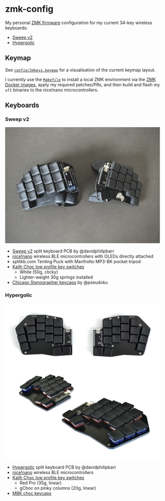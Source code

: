# zmk-config

My personal [ZMK firmware][3] configuration for my current 34-key wireless keyboards:

- [Sweep v2][12]
- [Hypergolic][1]

## Keymap

See [`config/34keys.keymap`](config/34keys.keymap) for a visualisation of the current keymap layout.

I currently use the [`Makefile`](Makefile) to install a local ZMK environment via the [ZMK Docker images][10], apply my required patches/PRs, and then build and flash my `uf2` binaries to the nice!nano microcontrollers.

## Keyboards

### Sweep v2

![Sweep wireless split keyboard](data/sweep-v2.jpg)

* [Sweep v2][12] split keyboard PCB by @davidphilipbarr
* [nice!nano][2] wireless BLE microcontrollers with OLEDs directly attached
* splitkb.com Tenting Puck with Manfrotto MP3-BK pocket tripod
* [Kailh Choc low profile key switches][6]
  * White (50g, clicky)
  * Lighter-weight 30g springs installed
* [Chicago Stenographer keycaps][4] by @pseudoku

### Hypergolic

![Hypergolic wireless split keyboard](data/hypergolic.jpg)

* [Hypergolic][1] split keyboard PCB by @davidphilipbarr
* [nice!nano][2] wireless BLE microcontrollers
* [Kailh Choc low profile key switches][6]
  * Red Pro (35g, linear)
  * gChoc on pinky columns (20g, linear)
* [MBK choc keycaps][5]

[1]: https://github.com/davidphilipbarr/hypergolic
[2]: https://nicekeyboards.com/nice-nano/
[3]: https://github.com/zmkfirmware/zmk
[4]: https://github.com/pseudoku/PseudoMakeMeKeyCapProfiles#chicago-stenographer
[5]: https://www.reddit.com/r/MechanicalKeyboards/comments/eq6vzs/gb_mbk_choc_lowprofile_keycaps_preorder_now/
[6]: http://www.kailh.com/en/Products/Ks/CS/
[7]: https://github.com/dxmh/34keymap
[8]: https://colemakmods.github.io/mod-dh/
[9]: https://precondition.github.io/home-row-mods
[10]: https://github.com/zmkfirmware/zmk-docker
[11]: https://noahfrederick.com/log/colemak-steno-hybrid-in-qmk
[12]: https://github.com/davidphilipbarr/sweep

